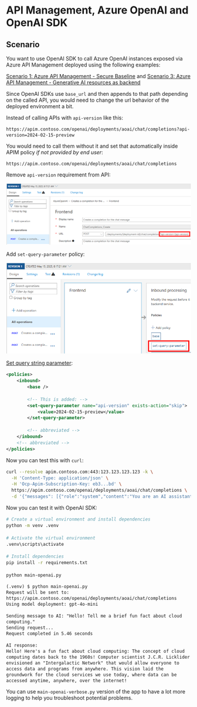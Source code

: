 # API Management, Azure OpenAI and OpenAI SDK

## Scenario

You want to use OpenAI SDK to call Azure OpenAI instances exposed via Azure API Management deployed
using the following examples:

[Scenario 1: Azure API Management - Secure Baseline](https://github.com/Azure/apim-landing-zone-accelerator/tree/main/scenarios/apim-baseline)
and
[Scenario 3: Azure API Management - Generative AI resources as backend](https://github.com/Azure/apim-landing-zone-accelerator/tree/main/scenarios/workload-genai)

Since OpenAI SDKs use `base_url` and then appends to that path depending on the called API,
you would need to change the url behavior of the deployed environment a bit.

Instead of calling APIs with `api-version` like this:

```
https://apim.contoso.com/openai/deployments/aoai/chat/completions?api-version=2024-02-15-preview
```

You would need to call them without it and set that automatically inside APIM policy _if not provided by end user_:

```
https://apim.contoso.com/openai/deployments/aoai/chat/completions
```

Remove `api-version` requirement from API:

![api-version](./images/api-version.png)

Add `set-query-parameter` policy:

![set-query-parameter](./images/set-query-parameter.png)

[Set query string parameter](https://learn.microsoft.com/en-us/azure/api-management/set-query-parameter-policy):

```xml
<policies>
    <inbound>
        <base />

        <!-- This is added: -->
        <set-query-parameter name="api-version" exists-action="skip">
            <value>2024-02-15-preview</value>
        </set-query-parameter>

        <!-- abbreviated -->
    </inbound>
    <!-- abbreviated -->
</policies>
```

Now you can test this with `curl`:

```bash
curl --resolve apim.contoso.com:443:123.123.123.123 -k \
  -H 'Content-Type: application/json' \
  -H 'Ocp-Apim-Subscription-Key: eb3...bd' \
  https://apim.contoso.com/openai/deployments/aoai/chat/completions \
  -d '{"messages": [{"role":"system","content":"You are an AI assistant that helps people find information."}]}'
```

Now you can test it with OpenAI SDK:

```bash
# Create a virtual environment and install dependencies
python -m venv .venv

# Activate the virtual environment
.venv\scripts\activate

# Install dependencies
pip install -r requirements.txt

python main-openai.py
```

```console
(.venv) $ python main-openai.py
Request will be sent to: https://apim.contoso.com/openai/deployments/aoai/chat/completions
Using model deployment: gpt-4o-mini

Sending message to AI: "Hello! Tell me a brief fun fact about cloud computing."
Sending request...
Request completed in 5.46 seconds

AI response:
Hello! Here's a fun fact about cloud computing: The concept of cloud computing dates back to the 1960s! Computer scientist J.C.R. Licklider envisioned an "Intergalactic Network" that would allow everyone to access data and programs from anywhere. This vision laid the groundwork for the cloud services we use today, where data can be accessed anytime, anywhere, over the internet!
```

You can use `main-openai-verbose.py` version of the app to have a lot more logging to help you troubleshoot potential problems.
